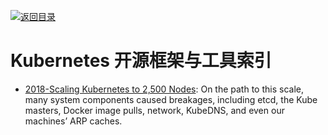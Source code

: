 [![返回目录](https://parg.co/UGo)](https://parg.co/b4z) 
# Kubernetes 开源框架与工具索引

* [2018-Scaling Kubernetes to 2,500 Nodes](https://parg.co/Uke): On the path to this scale, many system components caused breakages, including etcd, the Kube masters, Docker image pulls, network, KubeDNS, and even our machines’ ARP caches.
